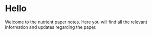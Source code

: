 # Hello

Welcome to the nutrient paper notes. Here you will find all the relevant information and updates regarding the paper.
